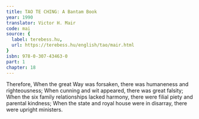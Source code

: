 ```yaml
---
title: TAO TE CHING: A Bantam Book
year: 1990
translator: Victor H. Mair
code: mai
source: {
  label: terebess.hu,
  url: https://terebess.hu/english/tao/mair.html
}
isbn: 978-0-307-43463-0
part: 1
chapter: 18
---
```

Therefore,
When the great Way was forsaken,
there was humaneness and righteousness;
When cunning and wit appeared,
there was great falsity;
When the six family relationships lacked harmony,
there were filial piety and parental kindness;
When the state and royal house were in disarray,
there were upright ministers.